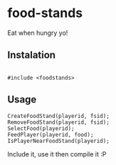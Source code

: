 # food-stands

Eat when hungry yo!

## Instalation

```pawn

#include <foodstands>

```

## Usage 

```pawn
CreateFoodStand(playerid, fsid);
RemoveFoodStand(playerid, fsid);
SelectFood(playerid);
FeedPlayer(playerid, food);
IsPlayerNearFoodStand(playerid);
```

Include it, use it then compile it :P
